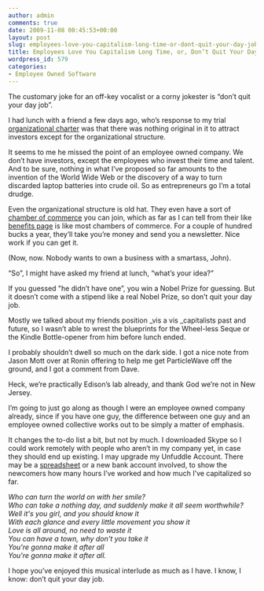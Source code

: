 ```yaml
---
author: admin
comments: true
date: 2009-11-08 00:45:53+00:00
layout: post
slug: employees-love-you-capitalism-long-time-or-dont-quit-your-day-job
title: Employees Love You Capitalism Long Time, or, Don’t Quit Your Day Job
wordpress_id: 579
categories:
- Employee Owned Software
---
```


The customary joke for an off-key vocalist or a corny jokester is “don’t quit your day job”.

 

I had lunch with a friend a few days ago, who’s response to my trial [organizational charter](http://www.particlewave.com/blog/2009/11/01/employee-owned-software-company/) was that there was nothing original in it to attract investors except for the organizational structure.

 

It seems to me he missed the point of an employee owned company. We don’t have investors, except the employees who invest their time and talent. And to be sure, nothing in what I’ve proposed so far amounts to the invention of the World Wide Web or the discovery of a way to turn discarded laptop batteries into crude oil. So as entrepreneurs go I’m a total drudge.

 

Even the organizational structure is old hat. They even have a sort of [chamber of commerce](http://www.usworker.coop/front) you can join, which as far as I can tell from their like [benefits page](http://www.usworker.coop/membership/benefits) is like most chambers of commerce. For a couple of hundred bucks a year, they’ll take you’re money and send you a newsletter. Nice work if you can get it.

 

(Now, now. Nobody wants to own a business with a smartass, John).

 

“So”, I might have asked my friend at lunch, “what’s your idea?”

 

If you guessed "he didn’t have one”, you win a Nobel Prize for guessing. But it doesn’t come with a stipend like a real Nobel Prize, so don’t quit your day job.

 

Mostly we talked about my friends position _vis a vis _capitalists past and future, so I wasn’t able to wrest the blueprints for the Wheel-less Seque or the Kindle Bottle-opener from him before lunch ended.

 

I probably shouldn’t dwell so much on the dark side. I got a nice note from Jason Mott over at Ronin offering to help me get ParticleWave off the ground, and I got a comment from Dave.

 

Heck, we’re practically Edison’s lab already, and thank God we’re not in New Jersey.

 

I’m going to just go along as though I were an employee owned company already, since if you have one guy, the difference between one guy and an employee owned collective works out to be simply a matter of emphasis.

 

It changes the to-do list a bit, but not by much. I downloaded Skype so I could work remotely with people who aren’t in my company yet, in case they should end up existing. I may upgrade my Unfuddle Account. There may be a [spreadsheet](https://spreadsheets.google.com/ccc?key=0ApiPF3tI9udtdHdTbDdyX2trV0p4Z0EwRE9odWJhQnc&hl=en) or a new bank account involved, to show the newcomers how many hours I’ve worked and how much I’ve capitalized so far.

 

_Who can turn the world on with her smile?        
Who can take a nothing day, and suddenly make it all seem worthwhile?         
Well it's you girl, and you should know it         
With each glance and every little movement you show it         
Love is all around, no need to waste it         
You can have a town, why don't you take it         
You're gonna make it after all         
You're gonna make it after all._

 

I hope you’ve enjoyed this musical interlude as much as I have. I know, I know: don’t quit your day job.
